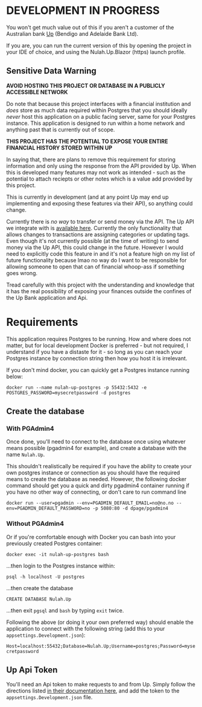 ﻿# DEVELOPMENT IN PROGRESS
You won't get much value out of this if you aren't a customer of the Australian bank [Up](https://up.com.au/) (Bendigo and Adelaide Bank Ltd).

If you are, you can run the current version of this by opening the project in your IDE of choice, and using the Nulah.Up.Blazor (https) launch profile.

## Sensitive Data Warning

**AVOID HOSTING THIS PROJECT OR DATABASE IN A PUBLICLY ACCESSIBLE NETWORK**

Do note that because this project interfaces with a financial institution and _does_ store as much data required within Postgres that you should
ideally _never_ host this application on a public facing server, same for your Postgres instance. This application is designed to run within
a home network and anything past that is currently out of scope.

**THIS PROJECT HAS THE POTENTIAL TO EXPOSE YOUR ENTIRE FINANCIAL HISTORY STORED WITHIN UP**

In saying that, there are plans to remove this requirement for storing information and only using the response from the API provided by Up. When this
is developed many features may not work as intended - such as the potential to attach reciepts or other notes which is a value add provided by this project.

This is currently in development (and at any point Up may end up implementing and exposing these features via their API), so anything could change.

Currently there is _no way_ to transfer or send money via the API. The Up API we integrate with is [available here](https://developer.up.com.au/). Currently the only
functionality that allows changes to transactions are assigning categories or updating tags. Even though it's not currently possible (at the time of writing)
to send money via the Up API, this could change in the future. However I would need to explicitly code this feature in and it's not a feature high on
my list of future functionality because lmao no way do I want to be responsible for allowing someone to open that can of financial whoop-ass if something
goes wrong.

Tread carefully with this project with the understanding and knowledge that it has the real possibility of exposing your finances outside the confines of
the Up Bank application and Api.

# Requirements

This application requires Postgres to be running. How and where does not matter, but for local development Docker is preferred - but not required, I understand if you have a distaste for it -
so long as you can reach your Postgres instance by connection string then how you host it is irrelevant.

If you don't mind docker, you can quickly get a Postgres instance running below:

```docker run --name nulah-up-postgres -p 55432:5432 -e POSTGRES_PASSWORD=mysecretpassword -d postgres```


## Create the database

### With PGAdmin4
Once done, you'll need to connect to the database once using whatever means possible (pgadmin4 for example), and create a database with the name `Nulah.Up`.

This shouldn't realistically be required if you have the ability to create your own postgres instance or connection as you should have the required means
to create the database as needed.
However, the following docker command should get you a quick and dirty pgadmin4 container running if you have no other way of connecting,
or don't care to run command line 

```docker run --user=pgadmin --env=PGADMIN_DEFAULT_EMAIL=no@no.no --env=PGADMIN_DEFAULT_PASSWORD=no -p 5080:80 -d dpage/pgadmin4```

### Without PGAdmin4
Or if you're comfortable enough with Docker you can bash into your previously created Postgres container:

```docker exec -it nulah-up-postgres bash```

...then login to the Postgres instance within:

```psql -h localhost -U postgres```

...then create the database

```CREATE DATABASE Nulah.Up```

...then exit `pgsql` and `bash` by typing `exit` twice.

Following the above (or doing it your own preferred way) should enable the application to connect with the following string (add this to your `appsettings.Development.json`):

```Host=localhost:55432;Database=Nulah.Up;Username=postgres;Password=mysecretpassword```

## Up Api Token

You'll need an Api token to make requests to and from Up. Simply follow the directions listed [in their documentation here](https://api.up.com.au/getting_started),
and add the token to the `appsettings.Development.json` file.